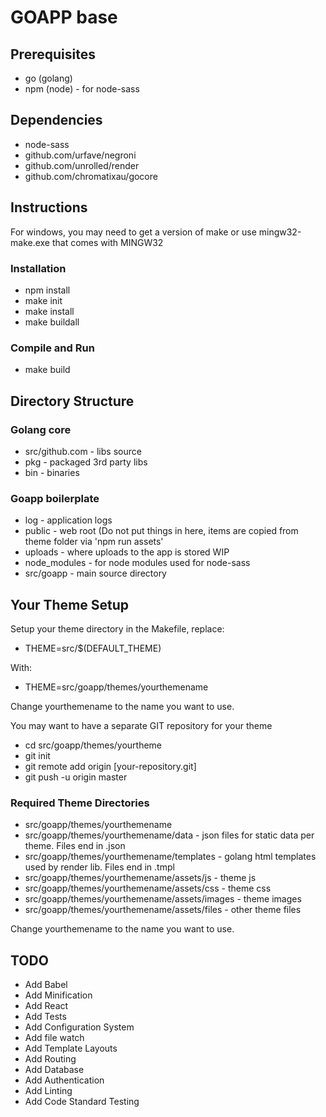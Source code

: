 # GOAPP base

## Prerequisites
* go (golang)
* npm (node) - for node-sass

## Dependencies

* node-sass
* github.com/urfave/negroni
* github.com/unrolled/render
* github.com/chromatixau/gocore

## Instructions

For windows, you may need to get a version of make or use mingw32-make.exe that comes with MINGW32

### Installation
* npm install
* make init
* make install
* make buildall

### Compile and Run
* make build

## Directory Structure

### Golang core
* src/github.com - libs source
* pkg - packaged 3rd party libs
* bin - binaries

### Goapp boilerplate
* log - application logs
* public - web root (Do not put things in here, items are copied from theme folder via 'npm run assets'
* uploads - where uploads to the app is stored WIP
* node_modules - for node modules used for node-sass
* src/goapp - main source directory

## Your Theme Setup

Setup your theme directory in the Makefile, replace:

* THEME=src/$(DEFAULT_THEME)

With:

* THEME=src/goapp/themes/yourthemename

Change yourthemename to the name you want to use.

You may want to have a separate GIT repository for your theme

* cd src/goapp/themes/yourtheme
* git init
* git remote add origin [your-repository.git]
* git push -u origin master

### Required Theme Directories
* src/goapp/themes/yourthemename
* src/goapp/themes/yourthemename/data - json files for static data per theme. Files end in .json
* src/goapp/themes/yourthemename/templates - golang html templates used by render lib. Files end in .tmpl
* src/goapp/themes/yourthemename/assets/js - theme js
* src/goapp/themes/yourthemename/assets/css - theme css
* src/goapp/themes/yourthemename/assets/images - theme images
* src/goapp/themes/yourthemename/assets/files - other theme files

Change yourthemename to the name you want to use.

## TODO

* Add Babel
* Add Minification
* Add React
* Add Tests
* Add Configuration System
* Add file watch
* Add Template Layouts
* Add Routing
* Add Database
* Add Authentication
* Add Linting
* Add Code Standard Testing

